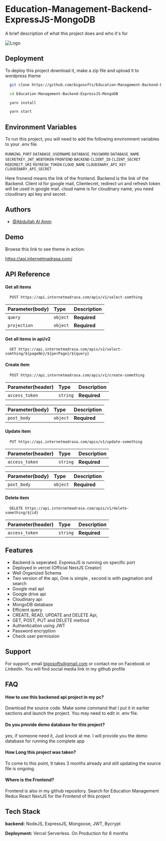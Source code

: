 
# Education-Management-Backend-ExpressJS-MongoDB

A brief description of what this project does and who it's for


![Logo](https://atiqlab.bigosofts.com/wp-content/uploads/2024/08/madrasa.png)


## Deployment

To deploy this project download it, make a zip file and upload it to wordpress theme

```bash
  git clone https://github.com/bigosofts/Education-Management-Backend-ExpressJS-MongoDB.git
```

```bash
  cd Education-Management-Backend-ExpressJS-MongoDB
```

```bash
  yarn install
```

```bash
  yarn start
```


## Environment Variables

To run this project, you will need to add the following environment variables to your .env file

`RUNNING_PORT`
`DATABASE_USERNAME`
`DATABASE_PASSWORD`
`DATABASE_NAME`
`SECRETKEY_JWT_WEBTOKEN`
`FRONTEND`
`BACKEND`
`CLIENT_ID`
`CLIENT_SECRET`
`REDIRECT_URI`
`REFRESH_TOKEN`
`CLOUD_NAME`
`CLOUDINARY_API_KEY`
`CLOUDINARY_API_SECRET`

Here fronend means the link of the frontend. 
Backend is the link of the Backend. 
Client id for google mail,
Clientecret, redirect uri and refresh token will be used in google mail.
cloud name is for cloudinary name, you need cloudinary api key and secret. 




## Authors

- [@Abdullah Al Amin](https://www.linkedin.com/in/abdullah-al-amin-93408b192)


## Demo

Browse this link to see theme in action:

https://api.internetmadrasa.com/
## API Reference

#### Get all items

```http
  POST https://api.internetmadrasa.com/apis/v1/select-somthing
```

| Parameter(body) | Type     | Description                |
| :-------- | :------- | :------------------------- |
| `query` | `object` | **Required** |
| `projection` | `object` | **Required**|

#### Get all items in api/v2

```http
  GET https://api.internetmadrasa.com/apis/v2/select-somthing/${pageNo}/${perPage}/${query}
```


#### Create item
```http
  POST https://api.internetmadrasa.com/apis/v1/create-something
```

| Parameter(header) | Type     | Description                       |
| :-------- | :------- | :-------------------------------- |
| `access_token`      | `string` | **Required**|

| Parameter(body) | Type     | Description                       |
| :-------- | :------- | :-------------------------------- |
| `post_body`      | `object` | **Required**|


#### Update item
```http
  PUT https://api.internetmadrasa.com/apis/v1/update-something
```

| Parameter(header) | Type     | Description                       |
| :-------- | :------- | :-------------------------------- |
| `access_token`      | `string` | **Required**|

| Parameter(body) | Type     | Description                       |
| :-------- | :------- | :-------------------------------- |
| `post_body`      | `object` | **Required**|


#### Delete item
```http
  DELETE https://api.internetmadrasa.com/apis/v1/delete-something/${id}
```

| Parameter(header) | Type     | Description                       |
| :-------- | :------- | :-------------------------------- |
| `access_token`      | `string` | **Required**|







## Features

- Backend is seperated. ExpressJS is running on specific port
- Deployed in vercel (Official NextJS Creator)
- Well Organized Schema
- Two version of the api, One is simple , second is with pagination and search
- Google mail api
- Google drive api
- Cloudinary api
- MongoDB database
- Efficient query
- CREATE, READ, UPDATE and DELETE Api,
- GET, POST, PUT and DELETE method
- Authentication using JWT
- Password encryption
- Check user permission



## Support

For support, email bigosofts@gmail.com or contact me on Facebook or LinkedIn. You will find social media link in my github profile


## FAQ

#### How to use this backened api project in my pc?

Download the source code. Make some command that I put it in earlier sections and launch the project. You may need to edit in .env file.

#### Do you provide demo database for this project?

yes, if someone need it, Just knock at me. I will provide you the demo database for running the complete app

#### How Long this project was taken?

To come to this point, It takes 3 months already and still updating the source file is ongoing.

#### Where is the Frontend?

Frontend is also in my github repository. Search for Education Management Redux React NextJS for the Frontend of this project


## Tech Stack

**backend:** NodeJS, ExpressJS, Mongoose, JWT, Bycrypt

**Deployment:** Vercel Serverless. On Production for 6 months
